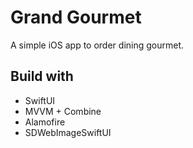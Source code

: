 # Grand Gourmet

A simple iOS app to order dining gourmet.

## Build with
- SwiftUI
- MVVM + Combine
- Alamofire
- SDWebImageSwiftUI
